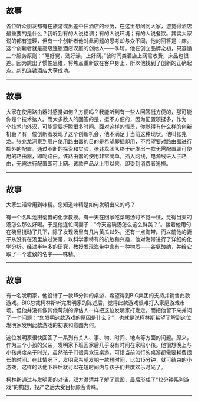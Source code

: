 

## 故事

各位听众朋友都有在旅游或出差中住酒店的经历，在这里想问问大家，您觉得酒店最重要的是什么？我听到有的人说格调；有的人说环境；有的人说餐饮。其实大家说的都有道理，但有一个创新者他对此问题的思考却与众不同，他的回答是：床。这个创新者就是高级连锁酒店汉庭的创始人——季琦。他在创立品牌之初，只遵循三个服务原则：“睡好觉，洗好澡，上好网。”彼时同类酒店上网需收费，床品也很差。因为跳出了惯性思维，将焦点重新放在客户身上，所以他找到了创新的正确起点。新的连锁酒店大获成功。

---

## 故事

大家在使用路由器时感觉如何？方便吗？我能听到有一些人回答挺方便的，那可能你是个技术达人。而大多数人的回答的是，挺不方便的，因为配置项挺多，作为一个技术门外汉，可能需要折腾很多时间。面对这样的情景，你觉得有什么样的创新机会？有一位创新者发现了这个创新机会，他不满足于当前这种现状。他叫张兆龙。张兆龙洞察到用户使用路由器的目的是希望即插即用，不希望要对路由器进行额外的配置。通过不断的探索和实验，张兆龙团队终于研发出一款无需配置即可使用的路由器，即吻路由。该路由器的使用非常简单，插入网线，电源线进入主路由，无需进行配置即可上网。该款产品从上市以来，即受到消费者追捧。

---

## 故事

大家生活常用到味精。您知道味精是如何发明出来的吗？

有一个名叫池田菊苗的化学教授。有一天在回家吃菜喝汤时不觉一怔，觉得当天的汤怎么那么好喝。于是他连忙问妻子：“今天这碗汤怎么这么鲜美？”。接着他用勺在碗里搅动了几下，除了发现汤里有几片黄瓜以外，还有一点海带。而以前他的妻子从没有在汤里放过海带，以科学家特有的机敏和兴趣，他对海带进行了详细的化学分析。经过半年多的研究，教授发现海带中含有一种物质——谷氨酸纳，并给它取了一个雅致的名字——味精。

---

## 故事

有一名发明家，他设计了一款15分钟的桌游，希望得到BIG集团的支持并销售此款游戏。BIG总裁柯林斯听完发明家的陈述后，觉得此款游戏很难打入家庭游戏市场。但他并没有像其他苛刻的评估人一样把这位发明家打发走，而把他留下来并问了一个问题：“您发明这款游戏的原因是什么？”，也就是说柯林斯希望了解到这位发明家发明此款游戏的初衷和意图为何。

这位发明家很快回答了一系列有关人、事、物、时间、地点等方面的问题。原来，作为三个小孩的父亲，发明家下班回家后几乎没有时间在家陪小孩。他很想晚上与小孩共度亲子时光，虽然孩子们很喜欢玩桌游，可惜当前流行的桌游都需要耗费很长的时间。在此情况下，发明家希望发明一款短时间，比如15分钟，就可结束的小游戏，这样的话他下班后就可以在短时间内与孩子们共度欢乐时光了。

柯林斯通过与发明家的对话，双方澄清并了解了意图，最后形成了“12分钟系列游戏”的构想，投产之后大受目标顾客青睐。

---
